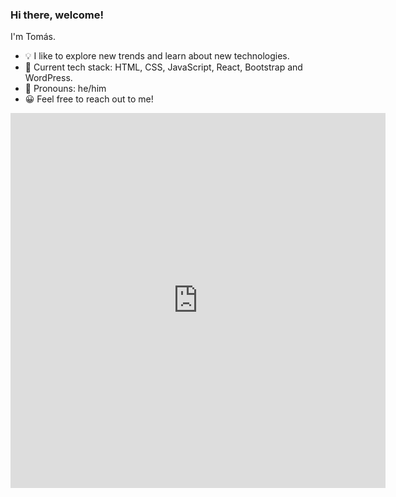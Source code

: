 ### Hi there, welcome!

I'm Tomás.

- 💡  I like to explore new trends and learn about new technologies.
- 🌱  Current tech stack: HTML, CSS, JavaScript, React, Bootstrap and WordPress.
- 💬  Pronouns: he/him
- 😀  Feel free to reach out to me!

<iframe width="600" height="600" src="https://ionicabizau.github.io/github-profile-languages/api.html?tomasproanop" frameborder="0"></iframe>
